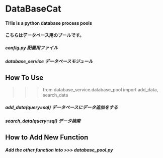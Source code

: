 # DataBaseCat
#### THis is a python database process pools 
#### こちらはデータベース用のプールです。

##### config.py 配置用ファイル
##### database_service データベースモジュール

## How To Use
>>> from database_service.database_pool import add_data, search_data
##### add_data(query=sql) データベースにデータ追加をする
##### search_data(query=sql) データ検索

## How to Add New Function
##### Add the other function into >>> database_pool.py
